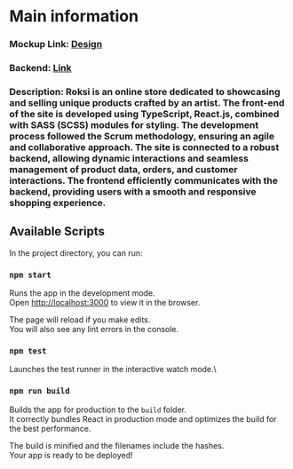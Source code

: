  # Main information

### Mockup Link: [Design](https://www.figma.com/file/qGbvAK0prf7uBS7vFREJfF/Artist?type=design&node-id=1368%3A1815&mode=dev)

### Backend: [Link](https://github.com/sashabryl/roksi-back)

### Description: Roksi is an online store dedicated to showcasing and selling unique products crafted by an artist. The front-end of the site is developed using TypeScript, React.js, combined with SASS (SCSS) modules for styling. The development process followed the Scrum methodology, ensuring an agile and collaborative approach. The site is connected to a robust backend, allowing dynamic interactions and seamless management of product data, orders, and customer interactions. The frontend efficiently communicates with the backend, providing users with a smooth and responsive shopping experience.

## Available Scripts

In the project directory, you can run:

### `npm start`

Runs the app in the development mode.\
Open [http://localhost:3000](http://localhost:3000) to view it in the browser.

The page will reload if you make edits.\
You will also see any lint errors in the console.

### `npm test`

Launches the test runner in the interactive watch mode.\

### `npm run build`

Builds the app for production to the `build` folder.\
It correctly bundles React in production mode and optimizes the build for the best performance.

The build is minified and the filenames include the hashes.\
Your app is ready to be deployed!

